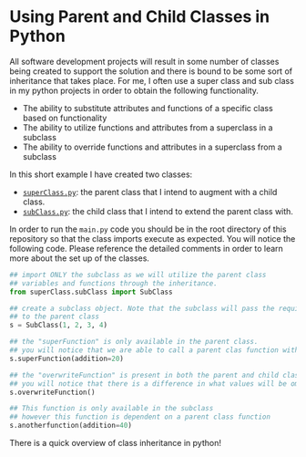 # Using Parent and Child Classes in Python 

All software development projects will result in some number of classes being created to support the solution and there is bound to be some sort of inheritance that takes place. For me, I often use a super class and sub class in my python projects in order to obtain the following functionality. 
- The ability to substitute attributes and functions of a specific class based on functionality
- The ability to utilize functions and attributes from a superclass in a subclass
- The ability to override functions and attributes in a superclass from a subclass 


In this short example I have created two classes:
- [`superClass.py`](superClass.py): the parent class that I intend to augment with a child class. 
- [`subClass.py`](subClass.py): the child class that I intend to extend the parent class with. 


In order to run the `main.py` code you should be in the root directory of this repository so that the class imports execute as expected. You will notice the following code. Please reference the detailed comments in order to learn more about the set up of the classes. 

```python
## import ONLY the subclass as we will utilize the parent class
## variables and functions through the inheritance. 
from superClass.subClass import SubClass

## create a subclass object. Note that the subclass will pass the required variables/parameters
## to the parent class
s = SubClass(1, 2, 3, 4)

## the "superFunction" is only available in the parent class. 
## you will notice that we are able to call a parent clas function with a child class object. 
s.superFunction(addition=20)

## the "overwriteFunction" is present in both the parent and child classes. 
## you will notice that there is a difference in what values will be ommited 
s.overwriteFunction()

## This function is only available in the subclass 
## however this function is dependent on a parent class function
s.anotherfunction(addition=40)

```


There is a quick overview of class inheritance in python! 
